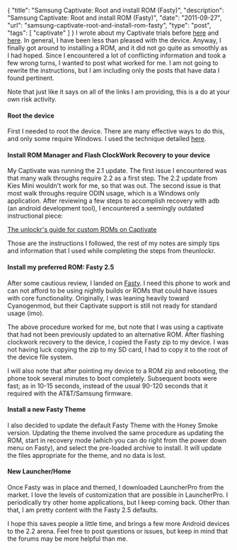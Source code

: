 {
  "title": "Samsung Captivate: Root and install ROM (Fasty)",
  "description": "Samsung Captivate: Root and install ROM (Fasty)",
  "date": "2011-09-27",
  "url": "samsung-captivate-root-and-install-rom-fasty",
  "type": "post",
  "tags": [
    "captivate"
  ]
}
I wrote about my Captivate trials before [here](http://imperialwicket.com/samsung-captivate-software-update-jh7) and [here](http://imperialwicket.com/samsung-captivate-power-down-issue). In general, I have been less than pleased with the device. Anyway, I finally got around to installing a ROM, and it did not go quite as smoothly as I had hoped. Since I encountered a lot of conflicting information and took a few wrong turns, I wanted to post what worked for me. I am not going to rewrite the instructions, but I am including only the posts that have data I found pertinent.

Note that just like it says on all of the links I am providing, this is a do at your own risk activity. 

#### Root the device

First I needed to root the device. There are many effective ways to do this, and only some require Windows. I used the technique detailed [here](http://androidforums.com/captivate-all-things-root/120616-captivate-root.html).

#### Install ROM Manager and Flash ClockWork Recovery to your device

My Captivate was running the 2.1 update. The first issue I encountered was that many walk throughs require 2.2 as a first step. The 2.2 update from Kies Mini wouldn't work for me, so that was out. The second issue is that most walk throughs require ODIN usage, which is a Windows only application. After reviewing a few steps to accomplish recovery with adb (an android development tool), I encountered a seemingly outdated instructional piece:

[The unlockr's guide for custom ROMs on Captivate](http://theunlockr.com/2010/08/02/how-to-load-a-custom-rom-on-the-samsung-captivate-vibrant/)

Those are the instructions I followed, the rest of my notes are simply tips and information that I used while completing the steps from theunlockr.

#### Install my preferred ROM: Fasty 2.5

After some cautious review, I landed on [Fasty](http://forum.xda-developers.com/showthread.php?p=14748351#post14748351). I need this phone to work and can not afford to be using nightly builds or ROMs that could have issues with core functionality. Originally, I was leaning heavily toward Cyanogenmod, but their Captivate support is still not ready for standard usage (imo). 

The above procedure worked for me, but note that I was using a captivate that had not been previously updated to an alternative ROM. After flashing clockwork recovery to the device, I copied the Fasty zip to my device. I was not having luck copying the zip to my SD card, I had to copy it to the root of the device file system.

I will also note that after pointing my device to a ROM zip and rebooting, the phone took several minutes to boot completely. Subsequent boots were fast; as in 10-15 seconds, instead of the usual 90-120 seconds that it required with the AT&T/Samsung firmware.

#### Install a new Fasty Theme

I also decided to update the default Fasty Theme with the Honey Smoke version. Updating the theme involved the same procedure as updating the ROM, start in recovery mode (which you can do right from the power down menu on Fasty), and select the pre-loaded archive to install. It will update the files appropriate for the theme, and no data is lost.  

#### New Launcher/Home

Once Fasty was in place and themed, I downloaded LauncherPro from the market. I love the levels of customization that are possible in LauncherPro. I periodically try other home applications, but I keep coming back. Other than that, I am pretty content with the Fasty 2.5 defaults.

I hope this saves people a little time, and brings a few more Android devices to the 2.2 arena. Feel free to post questions or issues, but keep in mind that the forums may be more helpful than me.
